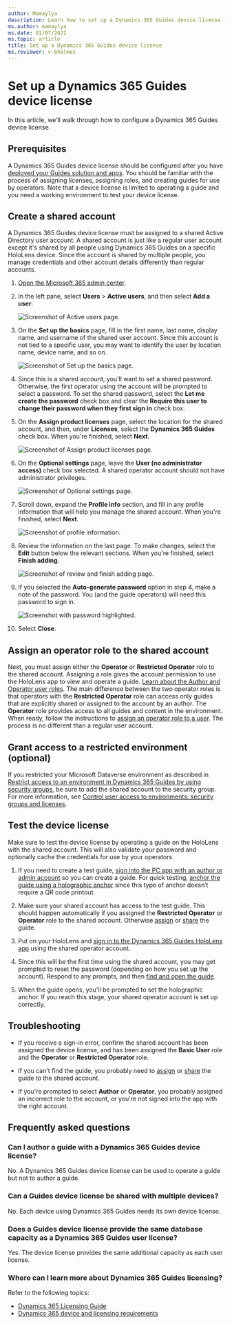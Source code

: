```yaml
---
author: Mamaylya
description: Learn how to set up a Dynamics 365 Guides device license for multiple operators on a single HoloLens device.
ms.author: mamaylya
ms.date: 01/07/2022
ms.topic: article
title: Set up a Dynamics 365 Guides device license
ms.reviewer: v-bholmes
---
```


# Set up a Dynamics 365 Guides device license

In this article, we’ll walk through how to configure a Dynamics 365 Guides device license.

## Prerequisites

A Dynamics 365 Guides device license should be configured after you have [deployed your Guides solution and apps](setup.md). You should be familiar with the process of assigning licenses, 
assigning roles, and creating guides for use by operators. Note that a device license is limited to operating a guide and you need a working environment to test 
your device license.

## Create a shared account

A Dynamics 365 Guides device license must be assigned to a shared Active Directory user account. A shared account is just like a regular user account except it's shared by all 
people using Dynamics 365 Guides on a specific HoloLens device. Since the account is shared by multiple people, you manage credentials and other account details differently than regular accounts.

1. [Open the Microsoft 365 admin center](https://admin.microsoft.com/AdminPortal/Home).

2. In the left pane, select **Users** > **Active users**, and then select **Add a user**.
 
   ![Screenshot of Active users page.](media/device-license-active-users.jpg "Screenshot of Active users page")
   
3. On the **Set up the basics** page, fill in the first name, last name, display name, and username of the shared user account. Since this account is not tied to a specific user, you may want to identify the user by location name, device name, and so on.

   ![Screenshot of Set up the basics page.](media/device-license-set-up-basics.jpg "Screenshot of Set up the basics page")

4. Since this is a shared account, you'll want to set a shared password. Otherwise, the first operator using the account will be prompted to select a password. To set the shared password, select the **Let me create the password** check box and clear the **Require this user to change their password when they first sign in** check box.    
 
5. On the **Assign product licenses** page, select the location for the shared account, and then, under **Licenses**, select the **Dynamics 365 Guides** check box. When you're finished, select **Next**.

    ![Screenshot of Assign product licenses page.](media/device-license-assign-product-licenses.jpg "Screenshot of Assign product licenses page")
 
6. On the **Optional settings** page, leave the **User (no administrator access)** check box selected. A shared operator account should not have administrator privileges.

    ![Screenshot of Optional settings page.](media/device-license-optional-settings.jpg "Screenshot of Optional settings page")
 
7. Scroll down, expand the **Profile info** section, and fill in any profile information that will help you manage the shared account. When you're finished, select **Next**.

    ![Screenshot of profile information.](media/device-license-profile.jpg "Screenshot of profile information")
 
8. Review the information on the last page. To make changes, select the **Edit** button below the relevant sections. When you're finished, select **Finish adding**.

   ![Screenshot of review and finish adding page.](media/device-license-review.jpg "Screenshot of review and finish adding page")
 
9.	If you selected the **Auto-generate password** option in step 4, make a note of the password. You (and the guide operators) will need this password to sign in.

    ![Screenshot with password highlighted.](media/device-license-password.jpg "Screenshot with password highlighted")
 
10. Select **Close**.

## Assign an operator role to the shared account

Next, you must assign either the **Operator** or **Restricted Operator** role to the shared account. Assigning a role gives the account permission to use the HoloLens app to view and operate a guide. [Learn about the Author and Operator user roles](admin-role-types.md). The main difference between the two operator roles is that operators with the **Restricted Operator** role can access only guides that are explicitly shared or assigned to the account by an author. The **Operator** role provides access to all guides and content in the environment. When ready, follow the instructions to [assign an operator role to a user](assign-role.md#assign-roles-to-a-user). The process is no different than a regular user account.

## Grant access to a restricted environment (optional)

If you restricted your Microsoft Dataverse environment as described in [Restrict access to an environment in Dynamics 365 Guides by using security groups](admin-security.md), be sure to add the shared account to the security group. For more information, see [Control user access to environments: security groups and licenses](https://docs.microsoft.com/power-platform/admin/control-user-access).

## Test the device license

Make sure to test the device license by operating a guide on the HoloLens with the shared account. This will also validate your password and optionally cache the credentials for use by your operators.

1. If you need to create a test guide, [sign into the PC app with an author or admin account](install-sign-in-pc-app.md#sign-in-to-the-app) so you can create a guide. For quick testing, [anchor the guide using a holographic anchor](pc-app-anchor-holographic.md) since this type of anchor doesn’t require a QR code printout.

2. Make sure your shared account has access to the test guide. This should happen automatically if you assigned the **Restricted Operator** or **Operator** role to the shared account. Otherwise [assign](admin-access-assign.md) or [share](admin-access-teams.md) the guide.

3. Put on your HoloLens and [sign in to the Dynamics 365 Guides HoloLens app](hololens-app-install-sign-in.md) using the shared operator account.

4. Since this will be the first time using the shared account, you may get prompted to reset the password (depending on how you set up the account). Respond to any prompts, and 
then [find and open the guide](find-guide.md).

5. When the guide opens, you'll be prompted to set the holographic anchor. If you reach this stage, your shared operator account is set up correctly.

## Troubleshooting

- If you receive a sign-in error, confirm the shared account has been assigned the device license, and has been assigned the **Basic User** role and the **Operator** or **Restricted Operator** role. 

- If you can't find the guide, you probably need to [assign](admin-access-assign.md) or [share](admin-access-teams.md) the guide to the shared account.

- If you're prompted to select **Author** or **Operator**, you probably assigned an incorrect role to the account, or you're not signed into the app with the right account.

## Frequently asked questions

### Can I author a guide with a Dynamics 365 Guides device license?

No. A Dynamics 365 Guides device license can be used to operate a guide but not to author a guide.

### Can a Guides device license be shared with multiple devices?

No. Each device using Dynamics 365 Guides needs its own device license.

### Does a Guides device license provide the same database capacity as a Dynamics 365 Guides user license?

Yes. The device license provides the same additional capacity as each user license. 

### Where can I learn more about Dynamics 365 Guides licensing?

Refer to the following topics:

- [Dynamics 365 Licensing Guide](https://go.microsoft.com/fwlink/?LinkId=866544&clcid=0x409)
- [Dynamics 365 device and licensing requirements](requirements.md)

